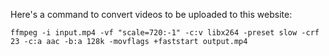 Here's a command to convert videos to be uploaded to this website:
```
ffmpeg -i input.mp4 -vf "scale=720:-1" -c:v libx264 -preset slow -crf 23 -c:a aac -b:a 128k -movflags +faststart output.mp4
```
